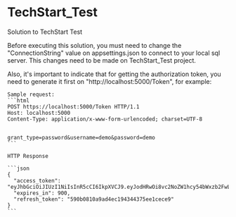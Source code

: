 # TechStart_Test
Solution to TechStart Test

Before executing this solution, you must need to change the "ConnectionString" value on appsettings.json to connect to your local sql server. This changes need to be made on TechStart_Test project.

Also, it's important to indicate that for getting the authorization token, you need to generate it first on "http://localhost:5000/Token", for example:

	Sample request:
	```html
	POST https://localhost:5000/Token HTTP/1.1
	Host: localhost:5000
	Content-Type: application/x-www-form-urlencoded; charset=UTF-8


	grant_type=password&username=demo&password=demo
	```

	HTTP Response

	```json
    {
      "access_token": "eyJhbGciOiJIUzI1NiIsInR5cCI6IkpXVCJ9.eyJodHRwOi8vc2NoZW1hcy54bWxzb2FwLm9yZy93cy8yMDA1LzA1L2lkZW50aXR5L2NsYWltcy9uYW1",
      "expires_in": 900,
      "refresh_token": "590b0810a9ad4ec194344375ee1cece9"
    }
	```
